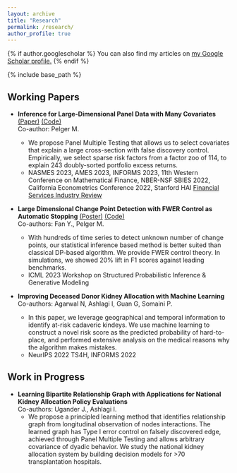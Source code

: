 ```yaml
---
layout: archive
title: "Research"
permalink: /research/
author_profile: true
---
```


{% if author.googlescholar %}
  You can also find my articles on <u><a href="{{author.googlescholar}}">my Google Scholar profile</a>.</u>
{% endif %}

{% include base_path %}


Working Papers
------

* **Inference for Large-Dimensional Panel Data with Many Covariates** [(Paper)](https://papers.ssrn.com/sol3/papers.cfm?abstract_id=4315891) [(Code)](https://github.com/jiachzou/panel_multiple_testing) <br>
    Co-author: Pelger M. <br>
    - We propose Panel Multiple Testing that allows us to select covariates that explain a large cross-section with false discovery control. Empirically, we select sparse risk factors from a factor zoo of 114, to explain 243 doubly-sorted portfolio excess returns. 
    - NASMES 2023, AMES 2023, INFORMS 2023, 11th Western Conference on Mathematical Finance, NBER-NSF SBIES 2022, California Econometrics Conference 2022, Stanford HAI [Financial Services Industry Review](https://hai.stanford.edu/industry-brief-financial-services-and-ai)

* **Large Dimensional Change Point Detection with FWER Control as Automatic Stopping** [(Poster)](https://drive.google.com/file/d/14xcom92GMaCcFZpjLXblOc4K5FlCr6rP/view?usp=sharing) [(Code)](https://github.com/yfan7/panel_CPD) <br>
    Co-authors: Fan Y., Pelger M. <br>
    - With hundreds of time series to detect unknown number of change points, our statistical inference based method is better suited than classical DP-based algorithm. We provide FWER control theory. In simulations, we showed 20% lift in F1 scores against leading benchmarks.
    - ICML 2023 Workshop on Structured Probabilistic Inference & Generative Modeling

* **Improving Deceased Donor Kidney Allocation with Machine Learning**<br>
	Co-authors: Agarwal N, Ashlagi I, Guan G, Somaini P.<br>
	- In this paper, we leverage geographical and temporal information to identify at-risk cadaveric kindeys. We use machine learning to construct a novel risk score as the predicted probability of hard-to-place, and performed extensive analysis on the medical reasons why the algorithm makes mistakes.
    - NeurIPS 2022 TS4H, INFORMS 2022


Work in Progress
------
* **Learning Bipartite Relationship Graph with Applications for National Kidney Allocation Policy Evaluations** <br>
    Co-authors: Ugander J., Ashlagi I. <br>
    - We propose a principled learning method that identifies relationship graph from longitudinal observation of nodes interactions. The learned graph has Type I error control on falsely discovered edge, achieved through Panel Multiple Testing and allows arbitrary covariance of dyadic behavior. We study the national kidney allocation system by building decision models for >70 transplantation hospitals.